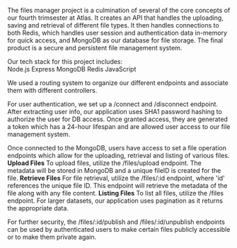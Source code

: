The files manager project is a culmination of several of the core concepts of our fourth trimsester at Atlas. It creates an API that handles the uploading, saving and retrieval of different file types. It then handles connections to both Redis, which handles user session and authentication data in-memory for quick access, and MongoDB as our database for file storage. The final product is a secure and persistent file management system.

Our tech stack for this project includes:  
Node.js
Express
MongoDB
Redis
JavaScript

We used a routing system to organize our different endpoints and associate them with different controllers.

For user authentication, we set up a /connect and /disconnect endpoint. After extracting user info, our application uses SHA1 password hashing to authorize the user for DB access. Once granted access, they are generated a token which has a 24-hour lifespan and are allowed user access to our file management system.

Once connected to the MongoDB, users have access to set a file operation endpoints which allow for the uploading, retrieval and listing of various files.
**Upload Files**
To upload files, utilize the /files/upload endpoint. The metadata will be stored in MongoDB and a unique fileID is created for the file.
**Retrieve Files**
For file retrieval, utilize the /files/:id endpoint, where 'id' references the unique file ID. This endpoint will retrieve the metadata of the file along with any file content.
**Listing Files**
To list all files, utilize the /files endpoint. For larger datasets, our application uses pagination as it returns the appropriate data.

For further security, the /files/:id/publish and /files/:id/unpublish endpoints can be used by authenticated users to make certain files publicly accessible or to make them private again. 
